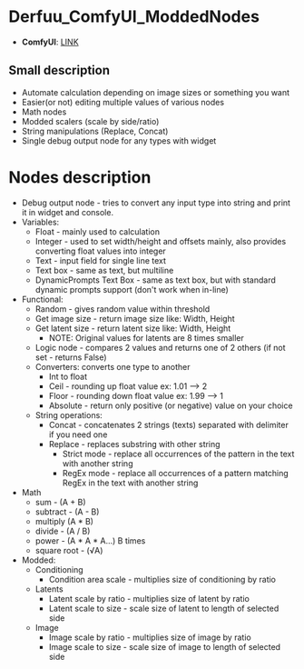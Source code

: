 # Derfuu_ComfyUI_ModdedNodes

- **ComfyUI**: [LINK](https://github.com/comfyanonymous/ComfyUI)

## Small description
- Automate calculation depending on image sizes or something you want
- Easier(or not) editing multiple values of various nodes
- Math nodes
- Modded scalers (scale by side/ratio)
- String manipulations (Replace, Concat)
- Single debug output node for any types with widget 

# Nodes description
- Debug output node - tries to convert any input type into string and print it in widget and console.
- Variables:
  - Float - mainly used to calculation
  - Integer - used to set width/height and offsets mainly, also provides converting float values into integer
  - Text - input field for single line text
  - Text box - same as text, but multiline
  - DynamicPrompts Text Box - same as text box, but with standard dynamic prompts support (don't work when in-line)
- Functional:
  - Random - gives random value within threshold
  - Get image size - return image size like: Width, Height
  - Get latent size - return latent size like: Width, Height
    - NOTE: Original values for latents are 8 times smaller
  - Logic node - compares 2 values and returns one of 2 others (if not set - returns False)
  - Converters: converts one type to another
    - Int to float
    - Ceil - rounding up float value ex: 1.01 --> 2
    - Floor - rounding down float value ex: 1.99 --> 1
    - Absolute - return only positive (or negative) value on your choice
  - String operations:
    - Concat - concatenates 2 strings (texts) separated with delimiter if you need one
    - Replace - replaces substring with other string
      - Strict mode - replace all occurrences of the pattern in the text with another string
      - RegEx mode - replace all occurrences of a pattern matching RegEx in the text with another string
- Math
  - sum - (A + B)
  - subtract - (A - B)
  - multiply (A * B)
  - divide - (A / B)
  - power - (A * A * A...) B times
  - square root - (√A)
- Modded:
  - Conditioning
    - Condition area scale - multiplies size of conditioning by ratio
  - Latents
    - Latent scale by ratio - multiplies size of latent by ratio
    - Latent scale to size - scale size of latent to length of selected side
  - Image
    - Image scale by ratio - multiplies size of image by ratio
    - Image scale to size - scale size of image to length of selected side
